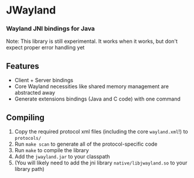 # JWayland
### Wayland JNI bindings for Java

Note: This library is still experimental. It works when it works, but don't expect proper error handling yet

## Features
- Client + Server bindings
- Core Wayland necessities like shared memory management are abstracted away
- Generate extensions bindings (Java and C code) with one command

## Compiling
1. Copy the required protocol xml files (including the core `wayland.xml`!) to `protocols/`
2. Run `make scan` to generate all of the protocol-specific code
3. Run `make` to compile the library
4. Add the `jwayland.jar` to your classpath
5. (You will likely need to add the jni library `native/libjwayland.so` to your library path)

